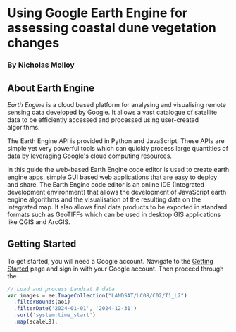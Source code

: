 # Using Google Earth Engine for assessing coastal dune vegetation changes
### By Nicholas Molloy


## About Earth Engine
_Earth Engine_ is a cloud based platform for analysing and visualising remote sensing data developed by Google. It allows a vast catalogue of satellite data to be efficiently accessed and processed using user-created algorithms.

The Earth Engine API is provided in Python and JavaScript. These APIs are simple yet very powerful tools which can quickly process large quantities of data by leveraging Google's cloud computing resources. 

In this guide the web-based Earth Engine code editor is used to create earth engine apps, simple GUI based web applications that are easy to deploy and share. The Earth Engine code editor is an online IDE (Integrated development environment) that allows the development of JavaScript earth engine algorithms and the visualisation of the resulting data on the integrated map. It also allows final data products to be exported in standard formats such as GeoTIFFs which can be used in desktop GIS applications like QGIS and ArcGIS.

## Getting Started
To get started, you will need a Google account. Navigate to the [Getting Started](https://code.earthengine.google.com/register) page and sign in with your Google account. Then proceed through the 
```javascript
// Load and process Landsat 8 data
var images = ee.ImageCollection("LANDSAT/LC08/C02/T1_L2")
  .filterBounds(aoi)
  .filterDate('2024-01-01', '2024-12-31')
  .sort('system:time_start')
  .map(scaleL8);
```
